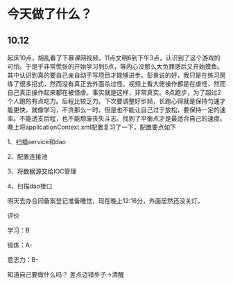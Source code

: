 # 今天做了什么？

## 10.12

起床10点，胡乱看了下慕课网视频，11点文明6到下午3点，认识到了这个游戏的可怕。于是乎非常慌张的开始学习到5点，等内心没那么大负罪感后又开始摸鱼。其中认识到真的要自己亲自动手写项目才能够进步。彭景说的好，我只是在练习房练了很多招式，然而没有真正去外面杀过怪。视频上看大佬操作都是在虐怪，然而自己真正操作起来都在被怪虐。事实就是这样，非常真实。8点跑步，为了超过2个人跑的有点吃力。后程比较乏力。下次要调整好步频，长跑心得就是保持匀速才能更快，就像学习，不贪那么一时，但是也不能让自己过于放松，要保持一定的速率。不能透支后程，也不能颓废丧失斗志。找到了平衡点才是最适合自己的速度。晚上将applicationContext.xml配置复习了一下，配置要点如下

1、扫描service和dao

2、配置连接池

3、将数据源交给IOC管理

4、扫描dao接口

明天去办合同备案登记准备睡觉，现在晚上12:16分，外面居然还没关灯。



评价

学习：B

锻炼：A-

意志力：B-

知道自己要做什么吗？ 差点迈错步子->清醒